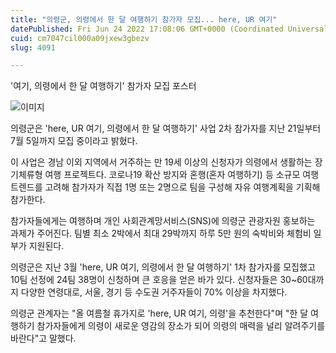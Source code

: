 ```yaml
---
title: "의령군, 의령에서 한 달 여행하기 참가자 모집... here, UR 여기"
datePublished: Fri Jun 24 2022 17:08:06 GMT+0000 (Coordinated Universal Time)
cuid: cm7047cil000a09jxew3gbezv
slug: 4091

---
```



'여기, 의령에서 한 달 여행하기' 참가자 모집 포스터

![이미지](https://cdn.hashnode.com/res/hashnode/image/upload/v1739256145541/a83dc701-dffb-49b5-82a2-766e1205dde0.png)

의령군은 'here, UR 여기, 의령에서 한 달 여행하기' 사업 2차 참가자를 지난 21일부터 7월 5일까지 모집 중이라고 밝혔다.

이 사업은 경남 이외 지역에서 거주하는 만 19세 이상의 신청자가 의령에서 생활하는 장기체류형 여행 프로젝트다. 코로나19 확산 방지와 혼행(혼자 여행하기) 등 소규모 여행 트렌드를 고려해 참가자가 직접 1명 또는 2명으로 팀을 구성해 자유 여행계획을 기획해 참가한다.

참가자들에게는 여행하며 개인 사회관계망서비스(SNS)에 의령군 관광자원 홍보하는 과제가 주어진다. 팀별 최소 2박에서 최대 29박까지 하루 5만 원의 숙박비와 체험비 일부가 지원된다.

의령군은 지난 3월 'here, UR 여기, 의령에서 한 달 여행하기' 1차 참가자를 모집했고 10팀 선정에 24팀 38명이 신청하며 큰 호응을 얻은 바가 있다. 신청자들은 30~60대까지 다양한 연령대로, 서울, 경기 등 수도권 거주자들이 70% 이상을 차지했다.

의령군 관계자는 "올 여름철 휴가지로 'here, UR 여기, 의령'을 추천한다"며 "한 달 여행하기 참가자들에게 의령이 새로운 영감의 장소가 되어 의령의 매력을 널리 알려주기를 바란다"고 말했다.